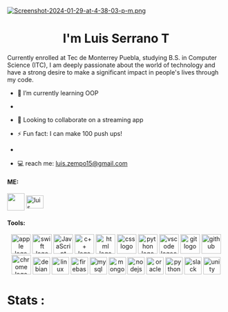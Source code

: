 [![Screenshot-2024-01-29-at-4-38-03-p-m.png](https://i.postimg.cc/rm91C23F/Screenshot-2024-01-29-at-4-38-03-p-m.png)](https://postimg.cc/r0KRM3qv)


<div align="center">
  <h1> I'm Luis Serrano T</h1>
</div>


Currently enrolled at Tec de Monterrey Puebla, studying B.S. in Computer Science (ITC), I am deeply passionate about the world of technology and have a strong desire to make a significant impact in people's lives through my code.  


- 🌱 I’m currently learning OOP
- 
- 👫 Looking to collaborate on a streaming app

- ⚡ Fun fact: I can make 100 push ups!
- 
- 💻 reach me: luis.zempo15@gmail.com



<h4 align="left">ME:</h4>

<a href="https://www.instagram.com" target="blank"><img src="https://www.unipile.com/wp-content/uploads/2022/09/logo_instagram.png" height="40" width="auto" align="center"></a>
<a href="https://linkedin.com/in/juan-pablo-gutiérrez-garcía-68609023b" target="blank"><img align="center" src="https://raw.githubusercontent.com/rahuldkjain/github-profile-readme-generator/master/src/images/icons/Social/linked-in-alt.svg" alt="luis" height="30" width="40" /></a>



<h4 align="left">Tools:</h4>
<div align="center">
<img src="https://cdn.jsdelivr.net/gh/devicons/devicon/icons/apple/apple-original.svg" height="45" alt="apple logo"  />
<img src="https://cdn.freebiesupply.com/logos/large/2x/swift-15-logo-svg-vector.svg" height="45" width="auto" alt="swift logo" />
<img src="https://cdn.jsdelivr.net/gh/devicons/devicon/icons/javascript/javascript-original.svg" height="45" alt="JavaScript"  />
<img src="https://cdn.jsdelivr.net/gh/devicons/devicon/icons/cplusplus/cplusplus-original.svg" height="45" alt="c++ logo"  />
<img src="https://cdn.jsdelivr.net/gh/devicons/devicon/icons/html5/html5-original.svg" height="45" alt="html logo"  />
<img src="https://upload.wikimedia.org/wikipedia/commons/thumb/6/62/CSS3_logo.svg/2048px-CSS3_logo.svg.png" height="45" alt="css logo" />
<img src="https://cdn.jsdelivr.net/gh/devicons/devicon/icons/python/python-original.svg" height="45" alt="python logo"  />
<img src="https://cdn.jsdelivr.net/gh/devicons/devicon/icons/vscode/vscode-original.svg" height="45" alt="vscode logoo"  />
<img src="https://cdn.jsdelivr.net/gh/devicons/devicon/icons/git/git-original.svg" height="45" alt="git logo"  />
<img src="https://cdn.jsdelivr.net/gh/devicons/devicon/icons/github/github-original.svg" height="45" alt="github"  />
<img src="https://cdn.jsdelivr.net/gh/devicons/devicon/icons/chrome/chrome-original.svg" height="45" alt="chrome logo"  />
<img src="https://cdn.jsdelivr.net/gh/devicons/devicon/icons/debian/debian-original.svg" height="40" alt="debian logo"  />
<img src="https://cdn.jsdelivr.net/gh/devicons/devicon/icons/linux/linux-original.svg" height="40" alt="linux logo"  />
<img src="https://cdn.jsdelivr.net/gh/devicons/devicon/icons/firebase/firebase-plain.svg" height="40" alt="firebase logo"  />
<img src="https://cdn.jsdelivr.net/gh/devicons/devicon/icons/mysql/mysql-original.svg" height="40" alt="mysql logo"  />
<img src="https://cdn.jsdelivr.net/gh/devicons/devicon/icons/mongodb/mongodb-original.svg" height="40" alt="mongodb logo"  />
<img src="https://cdn.jsdelivr.net/gh/devicons/devicon/icons/nodejs/nodejs-original.svg" height="40" alt="nodejs logo"  />
<img src="https://cdn.jsdelivr.net/gh/devicons/devicon/icons/oracle/oracle-original.svg" height="40" alt="oracle logo"  />
<img src="https://cdn.jsdelivr.net/gh/devicons/devicon/icons/python/python-original.svg" height="40" alt="python logo"  />
<img src="https://cdn.jsdelivr.net/gh/devicons/devicon/icons/slack/slack-original.svg" height="40" alt="slack logo"  />
<img src="https://cdn.jsdelivr.net/gh/devicons/devicon/icons/unity/unity-original.svg" height="40" alt="unity logo"  />
</div>

# Stats :


